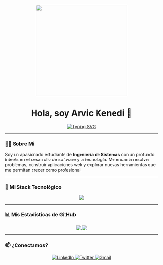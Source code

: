 <div align="center">

  <!-- Banner o GIF Principal -->
  <img src="https://media.giphy.com/media/k0ijJhqrUP4T2EvmJ1/giphy.gif?cid=ecf05e47p7hpnvtlj64a3of328i2ao65yxmtz5beazogrsqv&ep=v1_gifs_search&rid=giphy.gif&ct=g" width="300" />

  <!-- Título Principal -->
  <h1>
    Hola, soy Arvic Kenedi 👋
  </h1>

  <!-- Máquina de Escribir SVG -->
  <a href="https://github.com/DenverCoder1/readme-typing-svg">
    <img src="https://readme-typing-svg.herokuapp.com?font=Fira+Code&size=22&pause=1000&color=00FFFF&center=true&vCenter=true&width=500&height=50&lines=Estudiante+de+Ingeniería+de+Sistemas;Desarrollador+Full-Stack;Entusiasta+de+la+programación;Siempre+aprendiendo+algo+nuevo" alt="Typing SVG" />
  </a>

</div>

---

### 👨‍💻 Sobre Mí

<p>
  Soy un apasionado estudiante de <b>Ingeniería de Sistemas</b> con un profundo interés en el desarrollo de software y la tecnología. Me encanta resolver problemas, construir aplicaciones web y explorar nuevas herramientas que me permitan crecer como profesional.
</p>

---

### 🚀 Mi Stack Tecnológico

<p align="center">
  <a href="https://skillicons.dev">
    <img src="https://skillicons.dev/icons?i=react,nextjs,nodejs,express,mongodb,mysql,postgres,docker,git,vscode,figma,tailwind" />
  </a>
</p>

---

### 📊 Mis Estadísticas de GitHub

<p align="center">
  <a href="https://github.com/anuraghazra/github-readme-stats">
    <img align="center" src="https://github-readme-stats.vercel.app/api?username=aarvick&show_icons=true&locale=es&theme=tokyonight" />
  </a>
  <a href="https://github.com/anuraghazra/github-readme-stats">
    <img align="center" src="https://github-readme-stats.vercel.app/api/top-langs?username=aarvick&layout=compact&locale=es&theme=tokyonight" />
  </a>
</p>

---

### 📫 ¿Conectamos?

<p align="center">
  <a href="https://linkedin.com/in/tu-usuario-linkedin" target="_blank">
    <img src="https://img.shields.io/badge/LinkedIn-0077B5?style=for-the-badge&logo=linkedin&logoColor=white" alt="LinkedIn"/>
  </a>
  <a href="https://twitter.com/tu-usuario-twitter" target="_blank">
    <img src="https://img.shields.io/badge/Twitter-1DA1F2?style=for-the-badge&logo=twitter&logoColor=white" alt="Twitter"/>
  </a>
  <a href="mailto:tu-email@example.com">
    <img src="https://img.shields.io/badge/Gmail-D14836?style=for-the-badge&logo=gmail&logoColor=white" alt="Gmail"/>
  </a>
</p>
